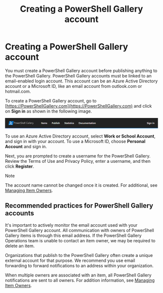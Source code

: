 ﻿---
ms.date:  09/11/2018
contributor:  JKeithB
keywords:  gallery,powershell,cmdlet,psgallery
title:  Creating a PowerShell Gallery account
---

# Creating a PowerShell Gallery account

You must create a PowerShell Gallery account before publishing anything to the PowerShell Gallery.
PowerShell Gallery accounts must be linked to an email-enabled login account. This account can be
an Azure Active Directory account or a Microsoft ID, like an email account from outlook.com or
hotmail.com.

To create a PowerShell Gallery account, go to [https://PowerShellGallery.com](https://PowerShellGallery.com)
and click on **Sign in** as shown in the following image.

![Register new account](../../Images/CreateAccount-Register.png)

To use an Azure Active Directory account, select **Work or School Account**, and sign in with your
account. To use a Microsoft ID, choose **Personal Account** and sign in.

Next, you are prompted to create a username for the PowerShell Gallery. Review the Terms of Use and
Privacy Policy, enter a username, and then click **Register**.

> [!NOTE]
> The account name cannot be changed once it is created.
> For additional, see [Managing Item Owners](managing-item-owners.md).

## Recommended practices for PowerShell Gallery accounts

It's important to actively monitor the email account used with your PowerShell Gallery account. All
communication with owners of PowerShell Gallery items is through this email address. If the
PowerShell Gallery Operations team is unable to contact an item owner, we may be required to delete
an item.

Organizations that publish to the PowerShell Gallery often create a unique external account for
that purpose. We recommend you use email forwarding to forward notifications to an address within
your organization.

When multiple owners are associated with an item, all PowerShell Gallery notifications are sent
to all owners. For addition information, see [Managing Item Owners](managing-item-owners.md).
